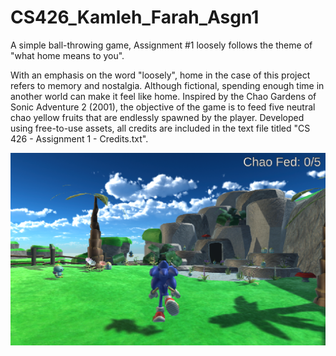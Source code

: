 # CS426_Kamleh_Farah_Asgn1
 A simple ball-throwing game, Assignment #1 loosely follows the theme of "what home means to you".

With an emphasis on the word "loosely", home in the case of this project refers to memory and nostalgia. Although fictional, spending enough time in another world can make it feel like home. Inspired by the Chao Gardens of Sonic Adventure 2 (2001), the objective of the game is to feed five neutral chao yellow fruits that are endlessly spawned by the player. Developed using free-to-use assets, all credits are included in the text file titled "CS 426 - Assignment 1 - Credits.txt".
<p align = "center">
  <img src = "Assignment 1 Image.png"/>
</p>
